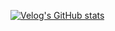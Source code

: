 [![Velog's GitHub stats](https://velog-readme-stats.vercel.app/api/badge?name=jvn4dev)](https://velog.io/@jvn4dev) 
